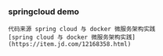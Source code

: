 ### springcloud demo 
	代码来源 spring cloud 与 docker 微服务架构实践
	[spring cloud 与 docker 微服务架构实践](https://item.jd.com/12168358.html)